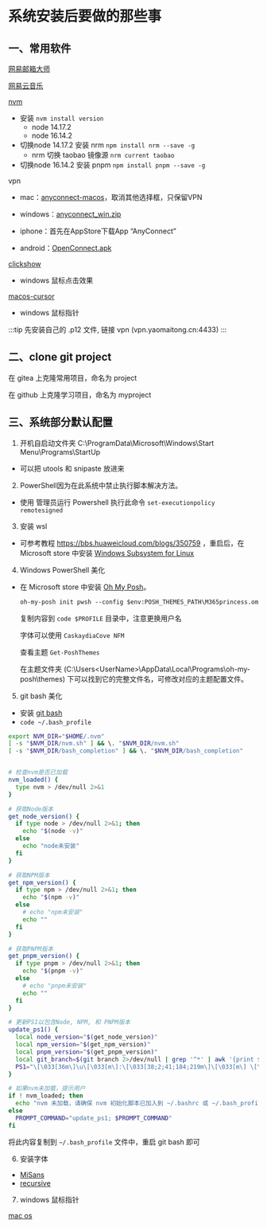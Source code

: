 # 系统安装后要做的那些事

## 一、常用软件

[网易邮箱大师](https://dashi.163.com/)

[网易云音乐](https://music.163.com/#/download)

[nvm](https://github.com/nvm-sh/nvm?tab=readme-ov-file#installing-and-updating)
- 安装 `nvm install version`
    - node 14.17.2
    - node 16.14.2
- 切换node 14.17.2 安装 nrm `npm install nrm --save -g`
    - nrm 切换 taobao 镜像源 `nrm current taobao`
- 切换node 16.14.2 安装 pnpm `npm install pnpm --save -g`

vpn
- mac：[anyconnect-macos](https://cdnfile.yaomaitong.cn/vpn/anyconnect-macos-4.9.04053.dmg)，取消其他选择框，只保留VPN

- windows：[anyconnect_win.zip](https://cdnfile.yaomaitong.cn/vpn/anyconnect_win.zip)

- iphone：首先在AppStore下载App “AnyConnect”
- android：[OpenConnect.apk](https://cdnfile.yaomaitong.cn/vpn/OpenConnect-1.15-1152.apk)

[clickshow](https://github.com/cuiliang/ClickShow/releases/tag/1.4.1)
- windows 鼠标点击效果

[macos-cursor](https://zhutix.com/ico/macos-cursor-21/)

- windows 鼠标指针



:::tip 
先安装自己的 .p12 文件, 链接 vpn (vpn.yaomaitong.cn:4433)
:::


## 二、clone git project

在 gitea 上克隆常用项目，命名为 project

在 github 上克隆学习项目，命名为 myproject


## 三、系统部分默认配置

1. 开机自启动文件夹 C:\ProgramData\Microsoft\Windows\Start Menu\Programs\StartUp
- 可以把 utools 和 snipaste 放进来
2. PowerShell因为在此系统中禁止执行脚本解决方法。
- 使用 管理员运行  Powershell 执行此命令 `set-executionpolicy remotesigned`
3. 安装 wsl 
- 可参考教程 https://bbs.huaweicloud.com/blogs/350759 ，重启后，在 Microsoft store 中安装 [Windows Subsystem for Linux](https://apps.microsoft.com/store/detail/windows-subsystem-for-linux/9P9TQF7MRM4R)

4. Windows PowerShell 美化
- 在 Microsoft store 中安装 [Oh My Posh](https://ohmyposh.dev/)。
    ```txt
    oh-my-posh init pwsh --config $env:POSH_THEMES_PATH\M365princess.omp.json | Invoke-Expression
    ```
    复制内容到 `code $PROFILE` 目录中，注意更换用户名
    
    字体可以使用 `CaskaydiaCove NFM`

    查看主题 `Get-PoshThemes`
    
    在主题文件夹 (C:\Users\<UserName>\AppData\Local\Programs\oh-my-posh\themes) 下可以找到它的完整文件名，可修改对应的主题配置文件。

5. git bash 美化

- 安装 [git bash](https://git-scm.com/downloads)
- `code ~/.bash_profile`

```bash
export NVM_DIR="$HOME/.nvm"
[ -s "$NVM_DIR/nvm.sh" ] && \. "$NVM_DIR/nvm.sh"
[ -s "$NVM_DIR/bash_completion" ] && \. "$NVM_DIR/bash_completion"


# 检查nvm是否已加载
nvm_loaded() {
  type nvm > /dev/null 2>&1
}

# 获取Node版本
get_node_version() {
  if type node > /dev/null 2>&1; then
    echo "$(node -v)"
  else
    echo "node未安装"
  fi
}

# 获取NPM版本
get_npm_version() {
  if type npm > /dev/null 2>&1; then
    echo "$(npm -v)"
  else
    # echo "npm未安装"
    echo ""
  fi
}

# 获取PNPM版本
get_pnpm_version() {
  if type pnpm > /dev/null 2>&1; then
    echo "$(pnpm -v)"
  else
    # echo "pnpm未安装"
    echo ""
  fi
}

# 更新PS1以包含Node, NPM, 和 PNPM版本
update_ps1() {
  local node_version="$(get_node_version)"
  local npm_version="$(get_npm_version)"
  local pnpm_version="$(get_pnpm_version)"
  local git_branch=$(git branch 2>/dev/null | grep '^*' | awk '{print $2}')
  PS1="\[\033[36m\]\u\[\033[m\]:\[\033[38;2;41;184;219m\]\[\033[m\] \[\033[38;2;160;116;196m\]${node_version}\033[m\] \[\033[38;2;203;203;65m\]${npm_version} ${pnpm_version}\033[m\] \[\033[38;2;35;209;139m\]➜ \[\033[m\]"
}

# 如果nvm未加载，提示用户
if ! nvm_loaded; then
  echo "nvm 未加载，请确保 nvm 初始化脚本已加入到 ~/.bashrc 或 ~/.bash_profile"
else
  PROMPT_COMMAND="update_ps1; $PROMPT_COMMAND"
fi
```
将此内容复制到 `~/.bash_profile` 文件中，重启 git bash 即可

6. 安装字体

- [MiSans](https://web.vip.miui.com/page/info/mio/mio/detail?postId=33935854)
- [recursive](https://github.com/arrowtype/recursive)

7. windows 鼠标指针

[mac os](https://zhutix.com/ico/macos-cursor-21/)
